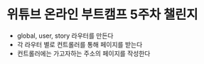# 위튜브 온라인 부트캠프 5주차 챌린지

- global, user, story 라우터를 만든다
- 각 라우터 별로 컨트롤러를 통해 페이지를 받는다
- 컨트롤러에는 가고자하는 주소의 페이지를 작성한다
